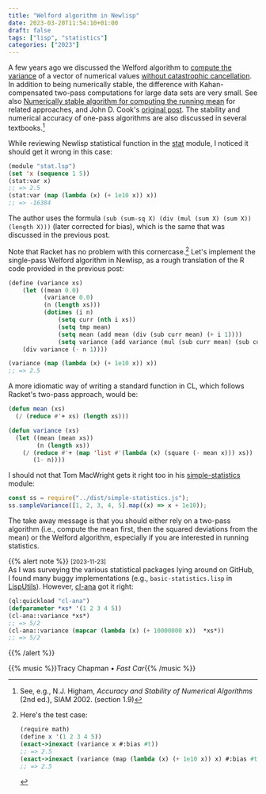 ```yaml
---
title: "Welford algorithm in Newlisp"
date: 2023-03-20T11:54:10+01:00
draft: false
tags: ["lisp", "statistics"]
categories: ["2023"]
---
```


A few years ago we discussed the Welford algorithm to [compute the variance](/post/computing-variance/) of a vector of numerical values [without catastrophic cancellation](https://en.wikipedia.org/wiki/Algorithms_for_calculating_variance). In addition to being numerically stable, the difference with Kahan-compensated two-pass computations for large data sets are very small. See also [Numerically stable algorithm for computing the running mean](https://nullbuffer.com/articles/welford_algorithm.html) for related approaches, and John D. Cook's [original post](https://www.johndcook.com/blog/2008/09/28/theoretical-explanation-for-numerical-results/). The stability and numerical accuracy of one-pass algorithms are also discussed in several textbooks.[^1]

While reviewing Newlisp statistical function in the [stat](http://www.newlisp.org/code/modules/stat.lsp.html) module, I noticed it should get it wrong in this case:

```lisp
(module "stat.lsp")
(set 'x (sequence 1 5))
(stat:var x)
;; => 2.5
(stat:var (map (lambda (x) (+ 1e10 x)) x))
;; => -16384
```

The author uses the formula `(sub (sum-sq X) (div (mul (sum X) (sum X)) (length X)))` (later corrected for bias), which is the same that was discussed in the previous post.

Note that Racket has no problem with this cornercase.[^2] Let's implement the single-pass Welford algorithm in Newlisp, as a rough translation of the R code provided in the previous post:

```lisp
(define (variance xs)
    (let ((mean 0.0)
          (variance 0.0)
          (n (length xs)))
          (dotimes (i n)
              (setq curr (nth i xs))
              (setq tmp mean)
              (setq mean (add mean (div (sub curr mean) (+ i 1))))
              (setq variance (add variance (mul (sub curr mean) (sub curr tmp)))))
    (div variance (- n 1))))

(variance (map (lambda (x) (+ 1e10 x)) x))
;; => 2.5
```

A more idiomatic way of writing a standard function in CL, which follows Racket's two-pass approach, would be:

```lisp
(defun mean (xs)
  (/ (reduce #'+ xs) (length xs)))

(defun variance (xs)
  (let ((mean (mean xs))
        (n (length xs))
    (/ (reduce #'+ (map 'list #'(lambda (x) (square (- mean x))) xs))
       (1- n))))
```

I should not that Tom MacWright gets it right too in his [simple-statistics](https://simple-statistics.github.io/) module:

```javascript
const ss = require("../dist/simple-statistics.js");
ss.sampleVariance([1, 2, 3, 4, 5].map((x) => x + 1e10));
```

The take away message is that you should either rely on a two-pass algorithm (i.e., compute the mean first, then the squared deviations from the mean) or the Welford algorithm, especially if you are interested in running statistics.

{{% alert note %}}
<small>[2023-11-23]</small><br>
As I was surveying the various statistical packages lying around on GitHub, I found many buggy implementations (e.g., `basic-statistics.lisp` in [LispUtils](https://github.com/MBcode/LispUtils)). However, [cl-ana](https://github.com/ghollisjr/cl-ana) got it right:

```lisp
(ql:quickload "cl-ana")
(defparameter *xs* '(1 2 3 4 5))
(cl-ana::variance *xs*)
;; => 5/2
(cl-ana::variance (mapcar (lambda (x) (+ 10000000 x))  *xs*))
;; => 5/2
```
{{% /alert %}}

{{% music %}}Tracy Chapman • _Fast Car_{{% /music %}}

[^1]: See, e.g., N.J. Higham, _Accuracy and Stability of Numerical Algorithms_ (2nd ed.), SIAM 2002. (section 1.9)
[^2]: Here's the test case:

    ```scheme
    (require math)
    (define x '(1 2 3 4 5))
    (exact->inexact (variance x #:bias #t))
    ;; => 2.5
    (exact->inexact (variance (map (lambda (x) (+ 1e10 x)) x) #:bias #t))
    ;; => 2.5
    ```
